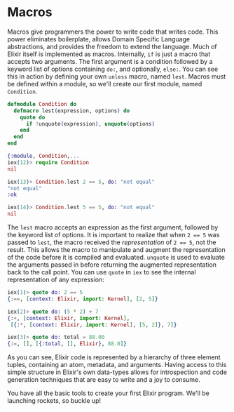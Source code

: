 # Macros

Macros give programmers the power to write code that writes code. This power eliminates boilerplate, allows Domain Specific Language abstractions, and provides the freedom to extend the language. Much of Elixir itself is implemented as macros. Internally, `if` is just a macro that accepts two arguments. The first argument is a condition followed by a keyword list of options containing `do:`, and optionally, `else:`. You can see this in action by defining your own `unless` macro, named `lest`. Macros must be defined within a module, so we'll create our first module, named `Condition`.

```elixir
defmodule Condition do
  defmacro lest(expression, options) do
    quote do
      if !unquote(expression), unquote(options)
    end
  end
end

{:module, Condition,...
iex(12)> require Condition
nil

iex(13)> Condition.lest 2 == 5, do: "not equal"
"not equal"
:ok

iex(14)> Condition.lest 5 == 5, do: "not equal"
nil
```

The `lest` macro accepts an expression as the first argument, followed by the keyword list of options. It is important to realize that when `2 == 5` was passed to `lest`, the macro received the *representation* of `2 == 5`, not the result. This allows the macro to manipulate and augment the representation of the code before it is compiled and evaluated. `unquote` is used to evaluate the arguments passed in before returning the augmented representation back to the call point. You can use `quote` in `iex` to see the internal representation of any expression:

```elixir
iex(1)> quote do: 2 == 5
{:==, [context: Elixir, import: Kernel], [2, 5]}

iex(2)> quote do: (5 * 2) + 7
{:+, [context: Elixir, import: Kernel],
 [{:*, [context: Elixir, import: Kernel], [5, 2]}, 7]}

iex(3)> quote do: total = 88.00
{:=, [], [{:total, [], Elixir}, 88.0]}
```

As you can see, Elixir code is represented by a hierarchy of three element tuples, containing an atom, metadata, and arguments. Having access to this simple structure in Elixir's own data-types allows for introspection and code generation techniques that are easy to write and a joy to consume.

You have all the basic tools to create your first Elixir program. We'll be launching rockets, so buckle up!
